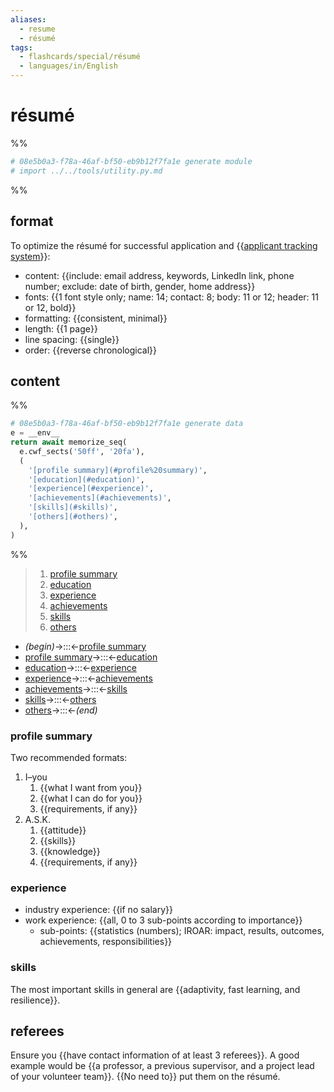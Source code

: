 ```yaml
---
aliases:
  - resume
  - résumé
tags:
  - flashcards/special/résumé
  - languages/in/English
---
```


# résumé

%%

```Python
# 08e5b0a3-f78a-46af-bf50-eb9b12f7fa1e generate module
# import ../../tools/utility.py.md
```

%%

## format

To optimize the résumé for successful application and {{[applicant tracking system](applicant%20tracking%20system.md)}}:

- content: {{include: email address, keywords, LinkedIn link, phone number; exclude: date of birth, gender, home address}}
- fonts: {{1 font style only; name: 14; contact: 8; body: 11 or 12; header: 11 or 12, bold}}
- formatting: {{consistent, minimal}}
- length: {{1 page}}
- line spacing: {{single}}
- order: {{reverse chronological}}

## content

%%

```Python
# 08e5b0a3-f78a-46af-bf50-eb9b12f7fa1e generate data
e = __env__
return await memorize_seq(
  e.cwf_sects('50ff', '20fa'),
  (
    '[profile summary](#profile%20summary)',
    '[education](#education)',
    '[experience](#experience)',
    '[achievements](#achievements)',
    '[skills](#skills)',
    '[others](#others)',
  ),
)
```

%%

<!--08e5b0a3-f78a-46af-bf50-eb9b12f7fa1e generate section="50ff"--><!-- The following content is generated at 2024-01-26T12:42:06.721939+08:00. Any edits will be overridden! -->

> 1. [profile summary](#profile%20summary)
> 2. [education](#education)
> 3. [experience](#experience)
> 4. [achievements](#achievements)
> 5. [skills](#skills)
> 6. [others](#others)

<!--/08e5b0a3-f78a-46af-bf50-eb9b12f7fa1e-->

<!--08e5b0a3-f78a-46af-bf50-eb9b12f7fa1e generate section="20fa"--><!-- The following content is generated at 2024-01-26T12:42:06.646432+08:00. Any edits will be overridden! -->

- _(begin)_→:::←[profile summary](#profile%20summary)
- [profile summary](#profile%20summary)→:::←[education](#education)
- [education](#education)→:::←[experience](#experience)
- [experience](#experience)→:::←[achievements](#achievements)
- [achievements](#achievements)→:::←[skills](#skills)
- [skills](#skills)→:::←[others](#others)
- [others](#others)→:::←_(end)_

<!--/08e5b0a3-f78a-46af-bf50-eb9b12f7fa1e-->

### profile summary

Two recommended formats:

1. I–you
    1. {{what I want from you}}
    2. {{what I can do for you}}
    3. {{requirements, if any}}
2. A.S.K.
    1. {{attitude}}
    2. {{skills}}
    3. {{knowledge}}
    4. {{requirements, if any}}

### experience

- industry experience: {{if no salary}}
- work experience: {{all, 0 to 3 sub-points according to importance}}
  - sub-points: {{statistics (numbers); IROAR: impact, results, outcomes, achievements, responsibilities}}

### skills

The most important skills in general are {{adaptivity, fast learning, and resilience}}.

## referees

Ensure you {{have contact information of at least 3 referees}}. A good example would be {{a professor, a previous supervisor, and a project lead of your volunteer team}}. {{No need to}} put them on the résumé.
